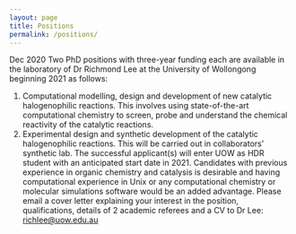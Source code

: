 ```yaml
---
layout: page
title: Positions
permalink: /positions/
---
```


Dec 2020
Two PhD positions with three-year funding each are available in the laboratory of Dr Richmond Lee at the University of Wollongong beginning 2021 as follows:
1)	Computational modelling, design and development of new catalytic halogenophilic reactions. This involves using state-of-the-art computational chemistry to screen, probe and understand the chemical reactivity of the catalytic reactions. 
2)	Experimental design and synthetic development of the catalytic halogenophilic reactions. This will be carried out in collaborators’ synthetic lab.
The successful applicant(s) will enter UOW as HDR student with an anticipated start date in 2021. Candidates with previous experience in organic chemistry and catalysis is desirable and having computational experience in Unix or any computational chemistry or molecular simulations software would be an added advantage. 
Please email a cover letter explaining your interest in the position, qualifications, details of 2 academic referees and a CV to Dr Lee: richlee@uow.edu.au 
